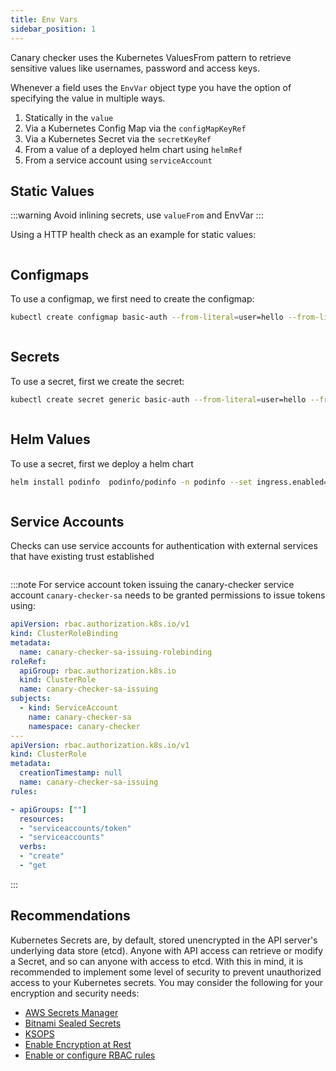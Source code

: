 ```yaml
---
title: Env Vars
sidebar_position: 1
---
```


Canary checker uses the Kubernetes ValuesFrom pattern to retrieve sensitive values like usernames, password and access keys.

Whenever a field uses the `EnvVar` object type you have the option of specifying the value in multiple ways.

1. Statically in the `value`
1. Via a Kubernetes Config Map via the `configMapKeyRef`
1. Via a Kubernetes Secret via the `secretKeyRef`
1. From a value of a deployed helm chart using `helmRef`
1. From a service account using `serviceAccount`

## Static Values

:::warning
Avoid inlining secrets, use `valueFrom` and <CommonLink to="authentication">EnvVar</CommonLink>
:::

Using a HTTP health check as an example for static values:

```yaml title="http-basic-auth.yaml" file=../../../modules/canary-checker/fixtures/minimal/http_auth_static_pass.yaml

```

## Configmaps

To use a configmap, we first need to create the configmap:

```bash
kubectl create configmap basic-auth --from-literal=user=hello --from-literal=pass=world -n default
```

```yaml title="http-basic-auth.yaml" file=../../../modules/canary-checker/fixtures/minimal/http_auth_from_config_map.yaml

```

## Secrets

To use a secret, first we create the secret:

```bash
kubectl create secret generic basic-auth --from-literal=user=hello --from-literal=pass=world -n default
```

```yaml title="http-basic-auth.yaml" file=../../../modules/canary-checker/fixtures/minimal/http_auth_from_secret.yaml

```

## Helm Values

To use a secret, first we deploy a helm chart

```bash
helm install podinfo  podinfo/podinfo -n podinfo --set ingress.enabled=true
```

```yaml title="http-from-helm.yaml"  file=../../../modules/canary-checker/fixtures/minimal/http_auth_from_helm_ref.yaml

```

## Service Accounts

Checks can use service accounts for authentication with external services that have existing trust established

```yaml title="http-service-accounts.yaml"  file=../../../modules/canary-checker/fixtures/minimal/http_auth_from_service_account.yaml

```

:::note
For service account token issuing the canary-checker service account `canary-checker-sa` needs to be granted permissions to issue tokens using:

```yaml
apiVersion: rbac.authorization.k8s.io/v1
kind: ClusterRoleBinding
metadata:
  name: canary-checker-sa-issuing-rolebinding
roleRef:
  apiGroup: rbac.authorization.k8s.io
  kind: ClusterRole
  name: canary-checker-sa-issuing
subjects:
  - kind: ServiceAccount
    name: canary-checker-sa
    namespace: canary-checker
---
apiVersion: rbac.authorization.k8s.io/v1
kind: ClusterRole
metadata:
  creationTimestamp: null
  name: canary-checker-sa-issuing
rules:

- apiGroups: [""]
  resources:
  - "serviceaccounts/token"
  - "serviceaccounts"
  verbs:
  - "create"
  - "get
```

:::

## Recommendations

Kubernetes Secrets are, by default, stored unencrypted in the API server's underlying data store (etcd). Anyone with API access can retrieve or modify a Secret, and so can anyone with access to etcd. With this in mind, it is recommended to implement some level of security to prevent unauthorized access to your Kubernetes secrets.
You may consider the following for your encryption and security needs:

- [AWS Secrets Manager](https://aws.amazon.com/secrets-manager/getting-started/)
- [Bitnami Sealed Secrets](https://www.youtube.com/watch?v=xd2QoV6GJlc&ab_channel=DevOpsToolkit)
- [KSOPS](https://blog.oddbit.com/post/2021-03-09-getting-started-with-ksops/)
- [Enable Encryption at Rest](https://kubernetes.io/docs/tasks/administer-cluster/encrypt-data/)
- [Enable or configure RBAC rules](https://kubernetes.io/docs/reference/access-authn-authz/authorization/)
